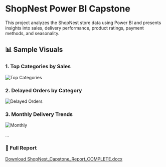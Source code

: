 # ShopNest Power BI Capstone

This project analyzes the ShopNest store data using Power BI and presents insights into sales, delivery performance, product ratings, payment methods, and seasonality.

## 📊 Sample Visuals

### 1. Top Categories by Sales
![Top Categories](Charts/1_top_categories.png)

### 2. Delayed Orders by Category
![Delayed Orders](Charts/2_delayed_by_category.png)

### 3. Monthly Delivery Trends
![Monthly](Charts/3_monthly_delays.png)

...

### 📄 Full Report
[Download ShopNest_Capstone_Report_COMPLETE.docx](ShopNest_Capstone_Report_COMPLETE.docx)
